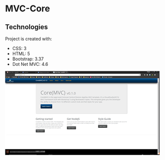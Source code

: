 # MVC-Core
## Technologies
Project is created with:
* CSS: 3
* HTML: 5
* Bootstrap: 3.37
* Dot Net MVC: 4.6

![Algorithm schema](./screenshot.png)
